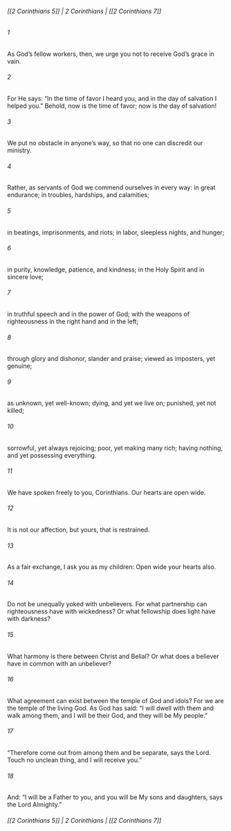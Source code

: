 ###### [[2 Corinthians 5]] | 2 Corinthians | [[2 Corinthians 7]]

###### 1
As God’s fellow workers, then, we urge you not to receive God’s grace in vain.
###### 2
For He says: “In the time of favor I heard you, and in the day of salvation I helped you.” Behold, now is the time of favor; now is the day of salvation!
###### 3
We put no obstacle in anyone’s way, so that no one can discredit our ministry.
###### 4
Rather, as servants of God we commend ourselves in every way: in great endurance; in troubles, hardships, and calamities;
###### 5
in beatings, imprisonments, and riots; in labor, sleepless nights, and hunger;
###### 6
in purity, knowledge, patience, and kindness; in the Holy Spirit and in sincere love;
###### 7
in truthful speech and in the power of God; with the weapons of righteousness in the right hand and in the left;
###### 8
through glory and dishonor, slander and praise; viewed as imposters, yet genuine;
###### 9
as unknown, yet well-known; dying, and yet we live on; punished, yet not killed;
###### 10
sorrowful, yet always rejoicing; poor, yet making many rich; having nothing, and yet possessing everything.
###### 11
We have spoken freely to you, Corinthians. Our hearts are open wide.
###### 12
It is not our affection, but yours, that is restrained.
###### 13
As a fair exchange, I ask you as my children: Open wide your hearts also.
###### 14
Do not be unequally yoked with unbelievers. For what partnership can righteousness have with wickedness? Or what fellowship does light have with darkness?
###### 15
What harmony is there between Christ and Belial? Or what does a believer have in common with an unbeliever?
###### 16
What agreement can exist between the temple of God and idols? For we are the temple of the living God. As God has said: “I will dwell with them and walk among them, and I will be their God, and they will be My people.”
###### 17
“Therefore come out from among them and be separate, says the Lord. Touch no unclean thing, and I will receive you.”
###### 18
And: “I will be a Father to you, and you will be My sons and daughters, says the Lord Almighty.”

###### [[2 Corinthians 5]] | 2 Corinthians | [[2 Corinthians 7]]
